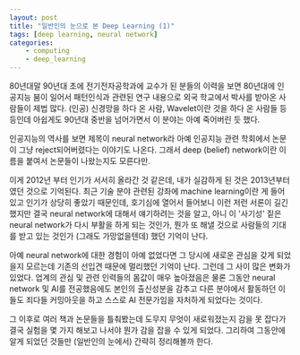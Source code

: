 ```yaml
---
layout: post
title: "일반인의 눈으로 본 Deep Learning (1)"
tags: [deep learning, neural network]
categories:
    - computing
    - deep_learning
---
```


80년대말 90년대 초에 전기전자공학과에 교수가 된 분들의 이력을 보면 80년대에 인공지능 붐이 일어서 패턴인식과 관련된 연구 내용으로 외국 학교에서 박사를 받아온 사람들이 제법 많다. (인공) 신경망을 하다 온 사람, Wavelet이란 것을 하다 온 사람들 등등인데 아쉽게도 90년대 중반을 넘어가면서 이 분야는 아예 죽어버린 듯 했다. 

인공지능의 역사를 보면 제목이 neural network라 아예 인공지능 관련 학회에서 논문이 그냥 reject되어버렸다는 이야기도 나온다. 그래서 deep (belief) network이란 이름을 붙여서 논문들이 나왔는지도 모른다만. 

이게 2012년 부터 인기가 서서히 올라간 것 같은데, 내가 실감하게 된 것은 2013년부터였던 것으로 기억된다. 최근 기술 분야 관련된 강좌에 machine learning이란 게 들어있고 인기가 상당히 좋았기 때문인데, 호기심에 열어서 들어보니 이런 저런 서론이 길긴 했지만 결국 neural network에 대해서 얘기하려는 것을 알고, 아니 이 '사기성' 짙은 neural network가 다시 부활을 하게 되는 것인가, 뭔가 또 해낼 것으로 사람들의 기대를 받고 있는 것인가 (그래도 가망없을텐데) 했던 기억이 난다.

아예 neural network에 대한 경험이 아예 없었다면 그 당시에 새로운 관심을 갖게 되었을지 모르는데 기존의 선입견 때문에 멀리했던 기억이 난다. 그런데 그 사이 많은 변화가 있었다. 업계의 관심 및 관련 인력들의 몸값이 매우 높아졌음은 물론 그동안 neural network 및 AI를 전공했음에도 본인의 출신성분을 감추고 다른 분야에서 활동하던 이들도 죄다들 커밍아웃을 하고 스스로 AI 전문가임을 자처하게 되었다는 것이다.

그 이후로 여러 책과 논문들을 틀춰봤는데 도무지 무엇이 새로워졌는지 감을 못 잡다가 결국 실험을 몇 가지 해보고 나서야 뭔가 감을 잡을 수 있게 되었다. 그리하여 그동안에 알게 되었던 것들만 (일반인의 눈에서) 간략히 정리해볼까 한다.


